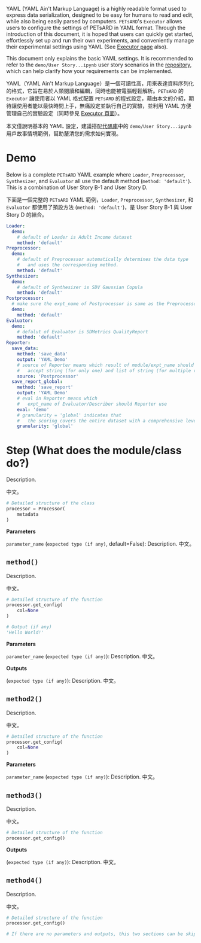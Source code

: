 YAML (YAML Ain't Markup Language) is a highly readable format used to express data serialization, designed to be easy for humans to read and edit, while also being easily parsed by computers. `PETsARD`'s `Executor` allows users to configure the settings of PETsARD in YAML format. Through the introduction of this document, it is hoped that users can quickly get started, effortlessly set up and run their own experiments, and conveniently manage their experimental settings using YAML (See [Executor page](https://nics-tw.github.io/PETsARD/Executor.html) also).

This document only explains the basic YAML settings. It is recommended to refer to the `demo/User Story...ipynb` user story scenarios in the [repository](https://github.com/nics-tw/PETsARD/tree/main/demo), which can help clarify how your requirements can be implemented.


YAML（YAML Ain't Markup Language）是一個可讀性高，用來表達資料序列化的格式，它旨在易於人類閱讀和編輯，同時也能被電腦輕鬆解析。`PETsARD` 的 `Executor` 讓使用者以 YAML 格式配置 `PETsARD` 的程式設定，藉由本文的介紹，期待讓使用者能以最快時間上手，無痛設定並執行自己的實驗，並利用 YAML 方便管理自己的實驗設定（同時參見 [Executor 頁面](https://nics-tw.github.io/PETsARD/Executor.html)）。

本文僅說明基本的 YAML 設定，建議搭配[代碼庫](https://github.com/nics-tw/PETsARD/tree/main/demo)中的 `demo/User Story...ipynb` 用戶故事情境範例，幫助釐清您的需求如何實現。


# Demo

Below is a complete `PETsARD` YAML example where `Loader`, `Preprocessor`, `Synthesizer`, and `Evaluator` all use the default method (`method: 'default'`). This is a combination of User Story B-1 and User Story D.


下面是一個完整的 `PETsARD` YAML 範例，`Loader`, `Preprocessor`, `Synthesizer`, 和 `Evaluator` 都使用了預設方法 (`method: 'default'`)，是 User Story B-1 與 User Story D 的結合。

```YAML
Loader:
  demo:
    # default of Loader is Adult Income dataset
    method: 'default'
Preprocessor:
  demo:
    # default of Preprocessor automatically determines the data type
    #   and uses the corresponding method.
    method: 'default'
Synthesizer:
  demo:
    # default of Synthesizer is SDV Gaussian Copula
    method: 'default'
Postprocessor:
  # make sure the expt_name of Postprocessor is same as the Preprocessor
  demo:
    method: 'default'
Evaluator:
  demo:
    # defalut of Evaluator is SDMetrics QualityReport
    method: 'default'
Reporter:
  save_data:
    method: 'save_data'
    output: 'YAML Demo'
    # source of Reporter means which result of module/expt_name should Reporter use
    #   accept string (for only one) and list of string (for multiple result)
    source: 'Postprocessor'
  save_report_global:
    method: 'save_report'
    output: 'YAML Demo'
    # eval in Reporter means which
    #   expt_name of Evaluator/Describer should Reporter use
    eval: 'demo'
    # granularity = 'global' indicates that
    #   the scoring covers the entire dataset with a comprehensive level of detail.
    granularity: 'global'
```



# Step (What does the module/class do?)

Description.

中文。

```python
# Detailed structure of the class
processor = Processor(
    metadata
)
```

**Parameters**

`parameter_name` (`expected type (if any)`, default=False): Description. 中文。

## `method()`

Description.

中文。

```python
# Detailed structure of the function
processor.get_config(
    col=None
)
```

```python
# Output (if any)
'Hello World!'
```

**Parameters**

`parameter_name` (`expected type (if any)`): Description. 中文。

**Outputs**

(`expected type (if any)`): Description. 中文。

## `method2()`

Description.

中文。

```python
# Detailed structure of the function
processor.get_config(
    col=None
)
```

**Parameters**

`parameter_name` (`expected type (if any)`): Description. 中文。

## `method3()`

Description.

中文。

```python
# Detailed structure of the function
processor.get_config()
```

**Outputs**

(`expected type (if any)`): Description. 中文。

## `method4()`

Description.

中文。

```python
# Detailed structure of the function
processor.get_config()

# If there are no parameters and outputs, this two sections can be skipped.
```